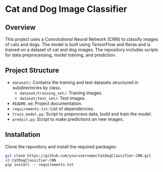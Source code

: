 # Cat and Dog Image Classifier

## Overview
This project uses a Convolutional Neural Network (CNN) to classify images of cats and dogs. The model is built using TensorFlow and Keras and is trained on a dataset of cat and dog images. The repository includes scripts for data preprocessing, model training, and prediction.

## Project Structure
- `dataset/`: Contains the training and test datasets structured in subdirectories by class.
  - `dataset/training_set/`: Training images.
  - `dataset/test_set/`: Test images.
- `README.md`: Project documentation.
- `requirements.txt`: List of dependencies.
- `train_model.py`: Script to preprocess data, build and train the model.
- `predict.py`: Script to make predictions on new images.

## Installation
Clone the repository and install the required packages:
```bash
git clone https://github.com/yourusername/CatDogClassifier-CNN.git
cd CatDogClassifier-CNN
pip install -r requirements.txt
